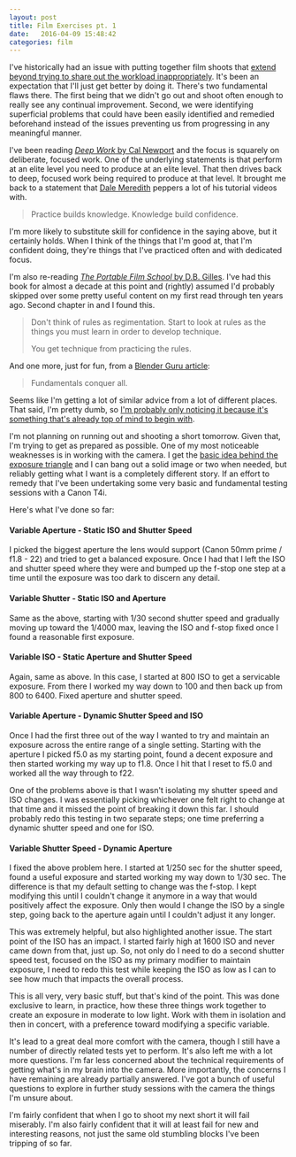 ```yaml
---
layout: post
title: Film Exercises pt. 1
date:   2016-04-09 15:48:42
categories: film
---
```

I've historically had an issue with putting together film shoots that [extend beyond trying to share out the workload inappropriately](http://localhost:4000/film/2016/04/05/back_to_film.html). It's been an expectation that I'll just get better by doing it. There's two fundamental flaws there. The first being that we didn't go out and shoot often enough to really see any continual improvement. Second, we were identifying superficial problems that could have been easily identified and remedied beforehand instead of the issues preventing us from progressing in any meaningful manner.

I've been reading [*Deep Work* by Cal Newport](http://calnewport.com/books/deep-work/) and the focus is squarely on deliberate, focused work. One of the underlying statements is that perform at an elite level you need to produce at an elite level. That then drives back to deep, focused work being required to produce at that level. It brought me back to a statement that [Dale Meredith](http://www.dalemeredith.com/) peppers a lot of his tutorial videos with.

> Practice builds knowledge. Knowledge build confidence.

I'm more likely to substitute skill for confidence in the saying above, but it certainly holds. When I think of the things that I'm good at, that I'm confident doing, they're things that I've practiced often and with dedicated focus.

I'm also re-reading [*The Portable Film School* by D.B. Gilles](https://www.amazon.ca/The-Portable-Film-School-Everything/dp/0312347383). I've had this book for almost a decade at this point and (rightly) assumed I'd probably skipped over some pretty useful content on my first read through ten years ago. Second chapter in and I found this.

> Don't think of rules as regimentation. Start to look at rules as the things you must learn in order to develop technique.
>
> You get technique from practicing the rules.

And one more, just for fun, from a [Blender Guru article](http://www.blenderguru.com/articles/9-artistic-lessons/):

> Fundamentals conquer all.

Seems like I'm getting a lot of similar advice from a lot of different places. That said, I'm pretty dumb, so [I'm probably only noticing it because it's something that's already top of mind to begin with](http://science.howstuffworks.com/life/inside-the-mind/human-brain/baader-meinhof-phenomenon.htm).

I'm not planning on running out and shooting a short tomorrow. Given that, I'm trying to get as prepared as possible. One of my most noticeable weaknesses is in working with the camera. I get the [basic idea behind the exposure triangle](https://fstoppers.com/education/exposure-triangle-understanding-how-aperture-shutter-speed-and-iso-work-together-72878) and I can bang out a solid image or two when needed, but reliably getting what I want is a completely different story. If an effort to remedy that I've been undertaking some very basic and fundamental testing sessions with a Canon T4i.

Here's what I've done so far:

#### Variable Aperture - Static ISO and Shutter Speed

I picked the biggest aperture the lens would support (Canon 50mm prime / f1.8 - 22) and tried to get a balanced exposure. Once I had that I left the ISO and shutter speed where they were and bumped up the f-stop one step at a time until the exposure was too dark to discern any detail.

#### Variable Shutter - Static ISO and Aperture

Same as the above, starting with 1/30 second shutter speed and gradually moving up toward the 1/4000 max, leaving the ISO and f-stop fixed once I found a reasonable first exposure.

#### Variable ISO - Static Aperture and Shutter Speed

Again, same as above. In this case, I started at 800 ISO to get a servicable exposure. From there I worked my way down to 100 and then back up from 800 to 6400. Fixed aperture and shutter speed.

#### Variable Aperture - Dynamic Shutter Speed and ISO

Once I had the first three out of the way I wanted to try and maintain an exposure across the entire range of a single setting. Starting with the aperture I picked f5.0 as my starting point, found a decent exposure and then started working my way up to f1.8. Once I hit that I reset to f5.0 and worked all the way through to f22.

One of the problems above is that I wasn't isolating my shutter speed and ISO changes. I was essentially picking whichever one felt right to change at that time and it missed the point of breaking it down this far. I should probably redo this testing in two separate steps; one time preferring a dynamic shutter speed and one for ISO.

#### Variable Shutter Speed - Dynamic Aperture

I fixed the above problem here. I started at 1/250 sec for the shutter speed, found a useful exposure and started working my way down to 1/30 sec. The difference is that my default setting to change was the f-stop. I kept modifying this until I couldn't change it anymore in a way that would positively affect the exposure. Only then would I change the ISO by a single step, going back to the aperture again until I couldn't adjust it any longer.

This was extremely helpful, but also highlighted another issue. The start point of the ISO has an impact. I started fairly high at 1600 ISO and never came down from that, just up. So, not only do I need to do a second shutter speed test, focused on the ISO as my primary modifier to maintain exposure, I need to redo this test while keeping the ISO as low as I can to see how much that impacts the overall process.

This is all very, very basic stuff, but that's kind of the point. This was done exclusive to learn, in practice, how these three things work together to create an exposure in moderate to low light. Work with them in isolation and then in concert, with a preference toward modifying a specific variable.

It's lead to a great deal more comfort with the camera, though I still have a number of directly related tests yet to perform. It's also left me with a lot more questions. I'm far less concerned about the technical requirements of getting what's in my brain into the camera. More importantly, the concerns I have remaining are already partially answered. I've got a bunch of useful questions to explore in further study sessions with the camera the things I'm unsure about.

I'm fairly confident that when I go to shoot my next short it will fail miserably. I'm also fairly confident that it will at least fail for new and interesting reasons, not just the same old stumbling blocks I've been tripping of so far.
